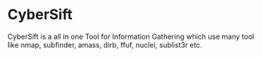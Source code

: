# CyberSift
CyberSift is a all in one Tool for Information Gathering which use many tool like nmap, subfinder, amass, dirb, ffuf, nuclei, sublist3r etc.
